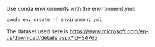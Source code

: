 Use conda environments with the environment.yml:
```bash
conda env create -f environment.yml
```
The dataset used here is https://www.microsoft.com/en-us/download/details.aspx?id=54765 
